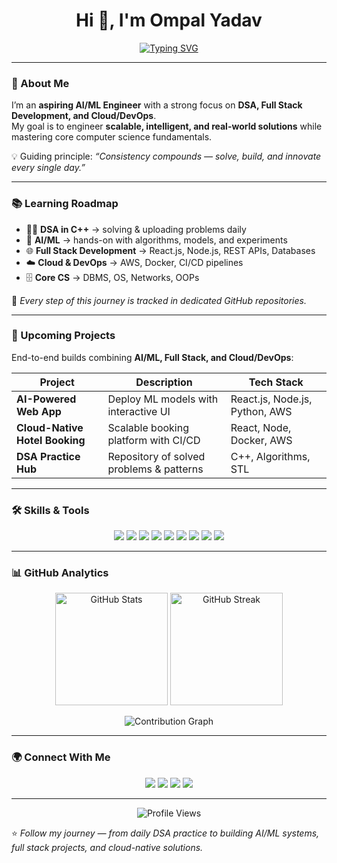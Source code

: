 <h1 align="center">Hi 👋, I'm Ompal Yadav</h1>

<p align="center">
  <a href="https://git.io/typing-svg">
    <img src="https://readme-typing-svg.herokuapp.com?font=Fira+Code&size=24&pause=1000&color=36BCF7&center=true&vCenter=true&width=700&lines=🚀+AI%2FML+Engineer+in+Progress;🌐+Full+Stack+Developer;☁️+Cloud+%26+DevOps+Explorer;📚+DSA+%26+Problem+Solving+Daily" alt="Typing SVG" />
  </a>
</p>

---

### 🌟 About Me  
I’m an **aspiring AI/ML Engineer** with a strong focus on **DSA, Full Stack Development, and Cloud/DevOps**.  
My goal is to engineer **scalable, intelligent, and real-world solutions** while mastering core computer science fundamentals.  

💡 Guiding principle: *“Consistency compounds — solve, build, and innovate every single day.”*  

---

### 📚 Learning Roadmap  
- 🧑‍💻 **DSA in C++** → solving & uploading problems daily  
- 🤖 **AI/ML** → hands-on with algorithms, models, and experiments  
- 🌐 **Full Stack Development** → React.js, Node.js, REST APIs, Databases  
- ☁️ **Cloud & DevOps** → AWS, Docker, CI/CD pipelines  
- 🗄️ **Core CS** → DBMS, OS, Networks, OOPs  

📌 *Every step of this journey is tracked in dedicated GitHub repositories.*  

---

### 🚀 Upcoming Projects  
End-to-end builds combining **AI/ML, Full Stack, and Cloud/DevOps**:  

| Project | Description | Tech Stack |
|---------|-------------|------------|
| **AI-Powered Web App** | Deploy ML models with interactive UI | React.js, Node.js, Python, AWS |
| **Cloud-Native Hotel Booking** | Scalable booking platform with CI/CD | React, Node, Docker, AWS |
| **DSA Practice Hub** | Repository of solved problems & patterns | C++, Algorithms, STL |

---

### 🛠️ Skills & Tools  
<p align="center">
  <img src="https://img.shields.io/badge/C++-00599C?style=for-the-badge&logo=c%2B%2B&logoColor=white"/>
  <img src="https://img.shields.io/badge/Python-3776AB?style=for-the-badge&logo=python&logoColor=white"/>
  <img src="https://img.shields.io/badge/JavaScript-F7DF1E?style=for-the-badge&logo=javascript&logoColor=black"/>
  <img src="https://img.shields.io/badge/React-61DAFB?style=for-the-badge&logo=react&logoColor=black"/>
  <img src="https://img.shields.io/badge/Node.js-339933?style=for-the-badge&logo=node.js&logoColor=white"/>
  <img src="https://img.shields.io/badge/MySQL-4479A1?style=for-the-badge&logo=mysql&logoColor=white"/>
  <img src="https://img.shields.io/badge/AWS-232F3E?style=for-the-badge&logo=amazon-aws&logoColor=white"/>
  <img src="https://img.shields.io/badge/Docker-2496ED?style=for-the-badge&logo=docker&logoColor=white"/>
  <img src="https://img.shields.io/badge/Git-F05032?style=for-the-badge&logo=git&logoColor=white"/>
</p>

---

### 📊 GitHub Analytics  
<p align="center">
  <img src="https://github-readme-stats.vercel.app/api?username=ompalyadav&show_icons=true&theme=tokyonight" alt="GitHub Stats" height="180"/>
  <img src="https://github-readme-streak-stats.herokuapp.com/?user=ompalyadav&theme=tokyonight" alt="GitHub Streak" height="180"/>
</p>

<p align="center">
  <img src="https://github-readme-activity-graph.vercel.app/graph?username=ompalyadav&theme=tokyo-night" alt="Contribution Graph"/>
</p>

---

### 🌍 Connect With Me  
<p align="center">
  <a href="https://linkedin.com/in/ompalyadav"><img src="https://img.shields.io/badge/LinkedIn-0A66C2?style=for-the-badge&logo=linkedin&logoColor=white"/></a>
  <a href="mailto:ompalyadav.dev@gmail.com"><img src="https://img.shields.io/badge/Gmail-D14836?style=for-the-badge&logo=gmail&logoColor=white"/></a>
  <a href="https://leetcode.com/u/your-id"><img src="https://img.shields.io/badge/LeetCode-FFA116?style=for-the-badge&logo=leetcode&logoColor=black"/></a>
  <a href="https://www.geeksforgeeks.org/user/ompalyaqycg"><img src="https://img.shields.io/badge/GeeksforGeeks-0F9D58?style=for-the-badge&logo=geeksforgeeks&logoColor=white"/></a>
</p>

---

<p align="center">
  <img src="https://komarev.com/ghpvc/?username=ompalyadav&label=Profile%20Views&color=0e75b6&style=flat" alt="Profile Views"/>
</p>

⭐️ *Follow my journey — from daily DSA practice to building AI/ML systems, full stack projects, and cloud-native solutions.*  
